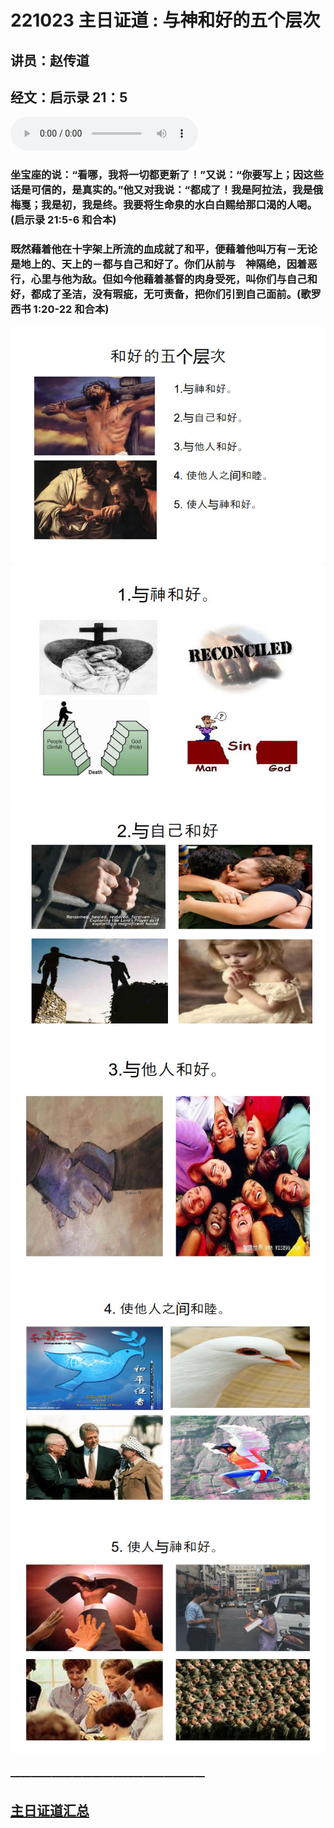 # 221023 主日证道 :  与神和好的五个层次
## 讲员：赵传道
## 经文：启示录 21：5
<audio controls src="./221023.mp3"></audio>


### 坐宝座的说：“看哪，我将一切都更新了！”又说：“你要写上；因这些话是可信的，是真实的。”他又对我说：“都成了！我是阿拉法，我是俄梅戛；我是初，我是终。我要将生命泉的水白白赐给那口渴的人喝。(启示录 21:5-6 和合本)

### 既然藉着他在十字架上所流的血成就了和平，便藉着他叫万有－无论是地上的、天上的－都与自己和好了。你们从前与　神隔绝，因着恶行，心里与他为敌。但如今他藉着基督的肉身受死，叫你们与自己和好，都成了圣洁，没有瑕疵，无可责备，把你们引到自己面前。(歌罗西书 1:20-22 和合本)

![](1.jpg)
![](2.jpg)
![](3.jpg)
![](4.jpg)
![](5.jpg)
![](6.jpg)


### ———————————————————

## [主日证道汇总](https://nccchurch.github.io/Sermons/)
